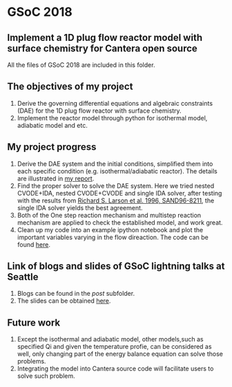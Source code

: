 # GSoC 2018 
## Implement a 1D plug flow reactor model with surface chemistry for Cantera open source
All the files of GSoC 2018 are included in this folder.
## The objectives of my project
1. Derive the governing differential equations and algebraic constraints (DAE) for the 1D plug flow reactor with surface chemistry.
2. Implement the reactor model through python for isothermal model, adiabatic model and etc.
## My project progress
1. Derive the DAE system and the initial conditions, simplified them into each specific condition (e.g. isothermal/adiabatic reactor). The details are illustrated in [my report](https://github.com/yuj056/yuj056.github.io/blob/master/Week1/yuj056_github_io.pdf).
2. Find the proper solver to solve the DAE system. Here we tried nested CVODE+IDA, nested CVODE+CVODE and single IDA solver, after testing with the results from [Richard S. Larson et al. 1996, SAND96-8211](https://github.com/yuj056/yuj056.github.io/blob/master/_posts/Sandia.pdf), the single IDA solver yields the best agreement.
3. Both of the One step reaction mechanism and multistep reaction mechanism are applied to check the established model, and work great.
4. Clean up my code into an example ipython notebook and plot the important variables varying in the flow direaction. The code can be found [here](https://github.com/yuj056/yuj056.github.io/blob/master/model/Summary.ipynb).
## Link of blogs and slides of GSoC lightning talks at Seattle
1. Blogs can be found in the _post_ subfolder.
2. The slides can be obtained [here](https://github.com/yuj056/yuj056.github.io/blob/master/_posts/GSoC_pfr_surf.pdf).
## Future work
1. Except the isothermal and adiabatic model, other models,such as specified Qi and given the temperature profie, can be considered as well, only changing part of the energy balance equation can solve those problems.
2. Integrating the model into Cantera source code will facilitate users to solve such problem.



